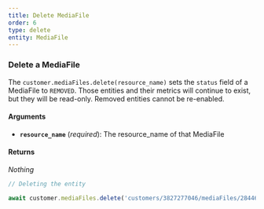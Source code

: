 ```yaml
---
title: Delete MediaFile
order: 6
type: delete
entity: MediaFile
---
```


### Delete a MediaFile

The `customer.mediaFiles.delete(resource_name)` sets the `status` field of a MediaFile to `REMOVED`. Those entities and their metrics will continue to exist, but they will be read-only. Removed entities cannot be re-enabled.

#### Arguments

- **`resource_name`** (_required_): The resource_name of that MediaFile

#### Returns

_Nothing_

```javascript
// Deleting the entity

await customer.mediaFiles.delete('customers/3827277046/mediaFiles/2844631150')
```
